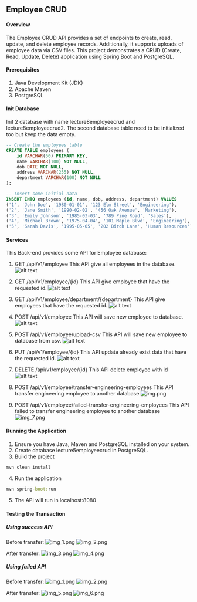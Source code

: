## Employee CRUD

#### Overview
The Employee CRUD API provides a set of endpoints to create, read, update, and delete employee records. Additionally, it supports  uploads of employee data via CSV files. This project demonstrates a CRUD (Create, Read, Update, Delete) application using Spring Boot and PostgreSQL.

#### Prerequisites
1. Java Development Kit (JDK)
2. Apache Maven
3. PostgreSQL

#### Init Database
Init 2 database with name lecture8employeecrud and lecture8employeecrud2. The second database table need to be initialized too but keep the data empty.
```sql
-- Create the employees table
CREATE TABLE employees (
    id VARCHAR(50) PRIMARY KEY,
    name VARCHAR(100) NOT NULL,
    dob DATE NOT NULL,
    address VARCHAR(255) NOT NULL,
    department VARCHAR(100) NOT NULL
);

-- Insert some initial data
INSERT INTO employees (id, name, dob, address, department) VALUES
('1', 'John Doe', '1980-01-01', '123 Elm Street', 'Engineering'),
('2', 'Jane Smith', '1990-02-02', '456 Oak Avenue', 'Marketing'),
('3', 'Emily Johnson', '1985-03-03', '789 Pine Road', 'Sales'),
('4', 'Michael Brown', '1975-04-04', '101 Maple Blvd', 'Engineering'),
('5', 'Sarah Davis', '1995-05-05', '202 Birch Lane', 'Human Resources');
```

#### Services
This Back-end provides some API for Employee database:
1. GET /api/v1/employee
This API give all employees in the database.
![alt text](image.png)

2. GET /api/v1/employee/{id}
This API give employee that have the requested id.
![alt text](image-1.png)

3. GET /api/v1/employee/department/{department}
This API give employees that have the requested id.
![alt text](image-4.png)

4. POST /api/v1/employee
This API will save new employee to database.
![alt text](image-3.png)

5. POST /api/v1/employee/upload-csv
This API will save new employee to database from csv.
![alt text](image-5.png)

6. PUT /api/v1/employee/{id}
This API update already exist data that have the requested id.
![alt text](image-6.png)

4. DELETE /api/v1/employee/{id}
This API delete employee with id
![alt text](image-7.png)

5. POST /api/v1/employee/transfer-engineering-employees
This API transfer engineering employee to another database
![img.png](img.png)

6. POST /api/v1/employee/failed-transfer-engineering-employees
   This API failed to transfer engineering employee to another database
![img_7.png](img_7.png)

#### Running the Application
1. Ensure you have Java, Maven and PostgreSQL installed on your system.
2. Create database lecture5employeecrud in PostgreSQL.
3. Build the project
```cmd
mvn clean install
```
4. Run the application
```cmd
mvn spring-boot:run
```
5. The API will run in localhost:8080

#### Testing the Transaction
##### Using success API
Before transfer:
![img_1.png](img_1.png)
![img_2.png](img_2.png)

After transfer:
![img_3.png](img_3.png)
![img_4.png](img_4.png)

##### Using failed API
Before transfer:
![img_1.png](img_1.png)
![img_2.png](img_2.png)

After transfer:
![img_5.png](img_5.png)
![img_6.png](img_6.png)